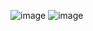 ![image](https://github.com/user-attachments/assets/2700b4d5-64c2-4f43-9e82-b9d76a5998fd)
![image](https://github.com/user-attachments/assets/9eb144b1-4ac6-4f93-8039-565040cc9c1c)


